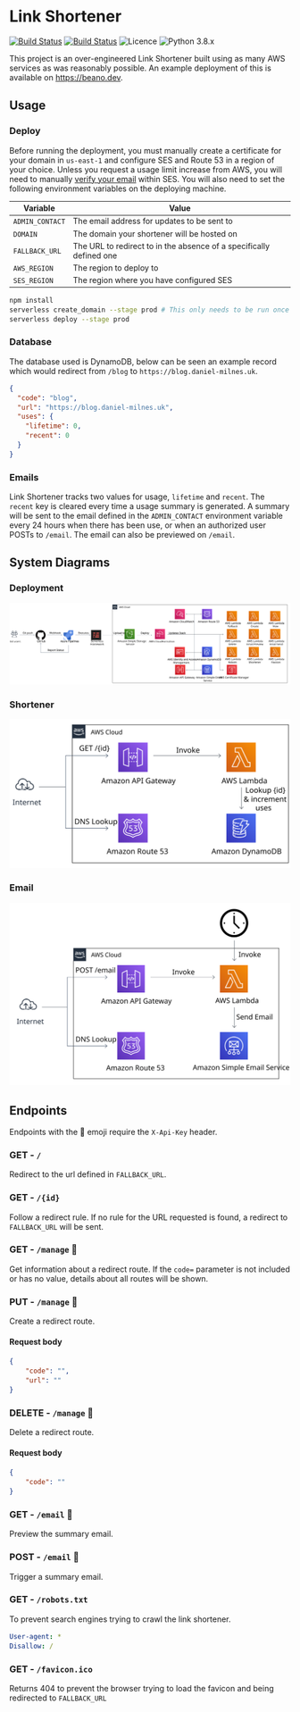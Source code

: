 # Link Shortener

[![Build Status](https://dev.azure.com/thebeanogamer/linkshortener/_apis/build/status/Validate%20Pipeline?branchName=master)](https://dev.azure.com/thebeanogamer/linkshortener/_build/latest?definitionId=5&branchName=master) [![Build Status](https://dev.azure.com/thebeanogamer/linkshortener/_apis/build/status/Deploy%20Pipeline?branchName=master)](https://dev.azure.com/thebeanogamer/linkshortener/_build/latest?definitionId=6&branchName=master) ![Licence](https://img.shields.io/github/license/thebeanogamer/linkshortener) ![Python 3.8.x](https://img.shields.io/badge/python-3.8.x-yellow.svg)

This project is an over-engineered Link Shortener built using as many AWS services as was reasonably possible. An example deployment of this is available on <https://beano.dev>.

## Usage

### Deploy

Before running the deployment, you must manually create a certificate for your domain in `us-east-1` and configure SES and Route 53 in a region of your choice. Unless you request a usage limit increase from AWS, you will need to manually [verify your email](https://docs.aws.amazon.com/ses/latest/DeveloperGuide/sending-authorization-identity-owner-tasks-verification.html) within SES. You will also need to set the following environment variables on the deploying machine.

Variable | Value
--- | ---
`ADMIN_CONTACT` | The email address for updates to be sent to
`DOMAIN` | The domain your shortener will be hosted on
`FALLBACK_URL` | The URL to redirect to in the absence of a specifically defined one
`AWS_REGION` | The region to deploy to
`SES_REGION` | The region where you have configured SES

```bash
npm install
serverless create_domain --stage prod # This only needs to be run once but may take up to 40 mins
serverless deploy --stage prod
```

### Database

The database used is DynamoDB, below can be seen an example record which would redirect from `/blog` to `https://blog.daniel-milnes.uk`.

```json
{
  "code": "blog",
  "url": "https://blog.daniel-milnes.uk",
  "uses": {
    "lifetime": 0,
    "recent": 0
  }
}
```

### Emails

Link Shortener tracks two values for usage, `lifetime` and `recent`. The `recent` key is cleared every time a usage summary is generated. A summary will be sent to the email defined in the `ADMIN_CONTACT` environment variable every 24 hours when there has been use, or when an authorized user POSTs to `/email`. The email can also be previewed on `/email`.

## System Diagrams

### Deployment

![Deployment Pipeline](assets/Deploy.svg)

### Shortener

![Usage Pipeline](assets/Usage.svg)

### Email

![Email Pipeline](assets/Email.svg)

## Endpoints

Endpoints with the 🔑 emoji require the `X-Api-Key` header.

### GET - `/`

Redirect to the url defined in `FALLBACK_URL`.

### GET - `/{id}`

Follow a redirect rule. If no rule for the URL requested is found, a redirect to `FALLBACK_URL` will be sent.

### GET - `/manage` 🔑

Get information about a redirect route. If the `code=` parameter is not included or has no value, details about all routes will be shown.

### PUT - `/manage` 🔑

Create a redirect route.

#### Request body

```json
{
    "code": "",
    "url": ""
}
```

### DELETE - `/manage` 🔑

Delete a redirect route.

#### Request body

```json
{
    "code": ""
}
```

### GET - `/email` 🔑

Preview the summary email.

### POST - `/email` 🔑

Trigger a summary email.

### GET - `/robots.txt`

To prevent search engines trying to crawl the link shortener.

```yaml
User-agent: *
Disallow: /
```

### GET - `/favicon.ico`

Returns 404 to prevent the browser trying to load the favicon and being redirected to `FALLBACK_URL`
